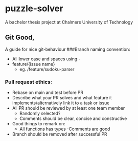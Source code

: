 # puzzle-solver

A bachelor thesis project at Chalmers University of Technology

## Git Good,

A guide for nice git-behaviour
###Branch naming convention:

- All lower case and spaces using -
- feature/{issue name}
  - eg. /feature/sudoku-parser

### Pull request ethics:

- Rebase on main and test before PR
- Describe what your PR solves and what feature it implements/alternatively link it to a task or issue
- All PR should be reviewed by at least one team member
  - Randomly selected?
  - Comments should be clear, concise and constructive
- Good things to remark on:
  - All functions has types
    -Comments are good
- Branch should be removed after successful PR

